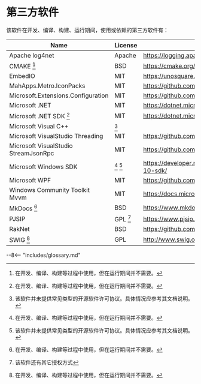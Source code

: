 # 第三方软件

该软件在开发、编译、构建、运行期间，使用或依赖的第三方软件有：

|                 Name                 |  License  |                              Web Site                               |
| ------------------------------------ | --------- | ------------------------------------------------------------------- |
| Apache log4net                       | Apache    | <https://logging.apache.org/log4net/>                               |
| CMAKE [^1]                           | BSD       | <https://cmake.org/>                                                |
| EmbedIO                              | MIT       | <https://unosquare.github.io/embedio/>                              |
| MahApps.Metro.IconPacks              | MIT       | <https://github.com/MahApps/MahApps.Metro.IconPacks>                |
| Microsoft.Extensions.Configuration   | MIT       | <https://github.com/dotnet/runtime>                                 |
| Microsoft .NET                       | MIT       | <https://dotnet.microsoft.com/>                                     |
| Microsoft .NET SDK [^1]              | MIT       | <https://dotnet.microsoft.com/>                                     |
| Microsoft Visual C++                 | [^2]      |                                                                     |
| Microsoft VisualStudio Threading     | MIT       | <https://github.com/microsoft/vs-threading>                         |
| Microsoft VisualStudio StreamJsonRpc | MIT       | <https://github.com/Microsoft/vs-streamjsonrpc>                     |
| Microsoft Windows SDK                | [^1] [^2] | <https://developer.microsoft.com/windows/downloads/windows-10-sdk/> |
| Microsoft WPF                        | MIT       | <https://github.com/dotnet/wpf>                                     |
| Windows Community Toolkit Mvvm       | MIT       | <https://docs.microsoft.com/windows/communitytoolkit/>              |
| MkDocs [^1]                          | BSD       | <https://www.mkdocs.org/>                                           |
| PJSIP                                | GPL [^3]  | <https://www.pjsip.org/>                                            |
| RakNet                               | BSD       | <https://github.com/facebookarchive/RakNet>                         |
| SWIG [^1]                            | GPL       | <http://www.swig.org/>                                              |

[^1]: 在开发、编译、构建等过程中使用，但在运行期间并不需要。
[^2]: 该软件并未提供常见类型的开源软件许可协议。具体情况应参考其文档说明。
[^3]: 该软件还有其它授权方式

--8<-- "includes/glossary.md"
